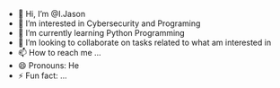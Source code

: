 - 👋 Hi, I’m @I.Jason
- 👀 I’m interested in Cybersecurity and Programing
- 🌱 I’m currently learning Python Programming
- 💞️ I’m looking to collaborate on tasks related to what am interested in
- 📫 How to reach me ...
- 😄 Pronouns: He
- ⚡ Fun fact: ...

<!---
Jason4040/Jason4040 is a ✨ special ✨ repository because its `README.md` (this file) appears on your GitHub profile.
You can click the Preview link to take a look at your changes.
--->
